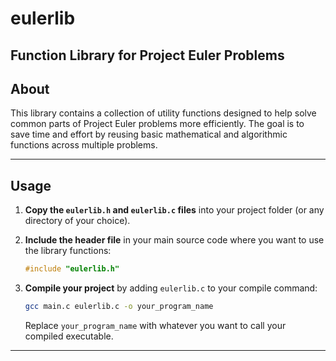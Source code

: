 # eulerlib
Function Library for Project Euler Problems
---
## About 
This library contains a collection of utility functions designed to help solve common parts of Project Euler problems more efficiently. The goal is to save time and effort by reusing basic mathematical and algorithmic functions across multiple problems.

---

## Usage
1. **Copy the `eulerlib.h` and `eulerlib.c` files** into your project folder (or any directory of your choice).
   
2. **Include the header file** in your main source code where you want to use the library functions:
   ```c
   #include "eulerlib.h"
   ```

3. **Compile your project** by adding `eulerlib.c` to your compile command:
   ```bash
   gcc main.c eulerlib.c -o your_program_name
   ```

   Replace `your_program_name` with whatever you want to call your compiled executable.

---